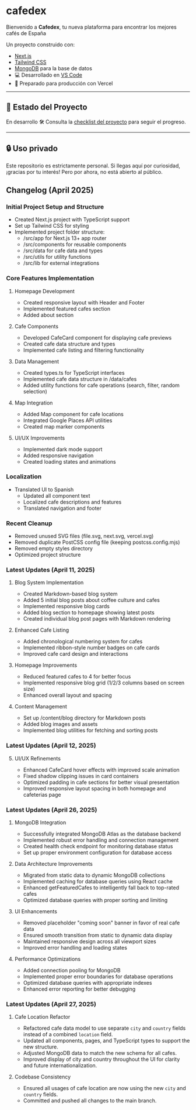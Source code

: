 # cafedex

Bienvenido a **Cafedex**, tu nueva plataforma para encontrar los mejores cafés de España

Un proyecto construido con:

- [Next.js](https://nextjs.org/)
- [Tailwind CSS](https://tailwindcss.com/)
- [MongoDB](https://www.mongodb.com/) para la base de datos
- 💻 Desarrollado en [VS Code](https://code.visualstudio.com/)
- 🚀 Preparado para producción con Vercel

---

## 🚧 Estado del Proyecto

En desarrollo 🛠️
Consulta la [checklist del proyecto](#) para seguir el progreso.

---

## 🔒 Uso privado

Este repositorio es estrictamente personal. Si llegas aquí por curiosidad, ¡gracias por tu interés! Pero por ahora, no está abierto al público.

## Changelog (April 2025)

### Initial Project Setup and Structure

- Created Next.js project with TypeScript support
- Set up Tailwind CSS for styling
- Implemented project folder structure:
  - /src/app for Next.js 13+ app router
  - /src/components for reusable components
  - /src/data for cafe data and types
  - /src/utils for utility functions
  - /src/lib for external integrations

### Core Features Implementation

1. Homepage Development

   - Created responsive layout with Header and Footer
   - Implemented featured cafes section
   - Added about section

2. Cafe Components

   - Developed CafeCard component for displaying cafe previews
   - Created cafe data structure and types
   - Implemented cafe listing and filtering functionality

3. Data Management

   - Created types.ts for TypeScript interfaces
   - Implemented cafe data structure in /data/cafes
   - Added utility functions for cafe operations (search, filter, random selection)

4. Map Integration

   - Added Map component for cafe locations
   - Integrated Google Places API utilities
   - Created map marker components

5. UI/UX Improvements
   - Implemented dark mode support
   - Added responsive navigation
   - Created loading states and animations

### Localization

- Translated UI to Spanish
  - Updated all component text
  - Localized cafe descriptions and features
  - Translated navigation and footer

### Recent Cleanup

- Removed unused SVG files (file.svg, next.svg, vercel.svg)
- Removed duplicate PostCSS config file (keeping postcss.config.mjs)
- Removed empty styles directory
- Optimized project structure

### Latest Updates (April 11, 2025)

1. Blog System Implementation

   - Created Markdown-based blog system
   - Added 5 initial blog posts about coffee culture and cafes
   - Implemented responsive blog cards
   - Added blog section to homepage showing latest posts
   - Created individual blog post pages with Markdown rendering

2. Enhanced Cafe Listing

   - Added chronological numbering system for cafes
   - Implemented ribbon-style number badges on cafe cards
   - Improved cafe card design and interactions

3. Homepage Improvements

   - Reduced featured cafes to 4 for better focus
   - Implemented responsive blog grid (1/2/3 columns based on screen size)
   - Enhanced overall layout and spacing

4. Content Management
   - Set up /content/blog directory for Markdown posts
   - Added blog images and assets
   - Implemented blog utilities for fetching and sorting posts

### Latest Updates (April 12, 2025)

5. UI/UX Refinements

   - Enhanced CafeCard hover effects with improved scale animation
   - Fixed shadow clipping issues in card containers
   - Optimized padding in cafe sections for better visual presentation
   - Improved responsive layout spacing in both homepage and cafeterias page

### Latest Updates (April 26, 2025)

1. MongoDB Integration

   - Successfully integrated MongoDB Atlas as the database backend
   - Implemented robust error handling and connection management
   - Created health check endpoint for monitoring database status
   - Set up proper environment configuration for database access

2. Data Architecture Improvements

   - Migrated from static data to dynamic MongoDB collections
   - Implemented caching for database queries using React cache
   - Enhanced getFeaturedCafes to intelligently fall back to top-rated cafes
   - Optimized database queries with proper sorting and limiting

3. UI Enhancements

   - Removed placeholder "coming soon" banner in favor of real cafe data
   - Ensured smooth transition from static to dynamic data display
   - Maintained responsive design across all viewport sizes
   - Improved error handling and loading states

4. Performance Optimizations
   - Added connection pooling for MongoDB
   - Implemented proper error boundaries for database operations
   - Optimized database queries with appropriate indexes
   - Enhanced error reporting for better debugging

### Latest Updates (April 27, 2025)

1. Cafe Location Refactor
   - Refactored cafe data model to use separate `city` and `country` fields instead of a combined `location` field.
   - Updated all components, pages, and TypeScript types to support the new structure.
   - Adjusted MongoDB data to match the new schema for all cafes.
   - Improved display of city and country throughout the UI for clarity and future internationalization.

2. Codebase Consistency
   - Ensured all usages of cafe location are now using the new `city` and `country` fields.
   - Committed and pushed all changes to the main branch.
